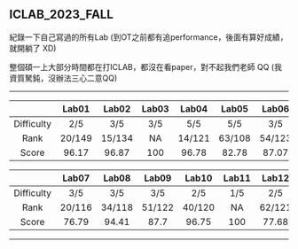 ## ICLAB_2023_FALL

紀錄一下自己寫過的所有Lab (到OT之前都有追performance，後面有算好成績，就開躺了 XD)

整個碩一上大部分時間都在打ICLAB，都沒在看paper，對不起我們老師 QQ (我資質駑鈍，沒辦法三心二意QQ)

-----------------------------------------------------------------------------------------------------

|            | Lab01 | Lab02 | Lab03 | Lab04 | Lab05 | Lab06 | Mid_Project |    OT    | Mid_exam |
| :--------: | :---: | :---: | :---: | :---: | :---: | :---: | :---------: | :------: | :------: |
| Difficulty |  2/5  |  3/5  |  3/5  |  5/5  |  5/5  |  3/5  |     5/5     |    2/5   |   2/5    |
|    Rank    | 20/149| 15/134|   NA  | 14/121| 63/108| 54/123|    61/114   |    NA    |  11/130  |
|    Score   | 96.17 | 96.87 |  100  | 96.78 | 82.78 | 87.07 |    84.07    |    100   |   104    |


|            | Lab07 | Lab08 | Lab09 | Lab10 | Lab11 | Lab12 | Lab13 | Final_Project | Final_exam |
| :--------: | :---: | :---: | :---: | :---: | :---: | :---: | :---: | :-----------: | :--------: |
| Difficulty |  3/5  |  3/5  |  3/5  |  2/5  |  1/5  |  2/5  |  1/5  |      4/5      |    2/5     |
|    Rank    | 20/116| 34/118| 51/122| 40/120|   NA  | 62/121|   NA  |     97/117    |   29/123   |
|    Score   | 76.79 | 94.41 |  87.7 | 96.75 |  100  | 77.68 |  100  |     75.38     |    97.5    |

-----------------------------------------------------------------------------------------------------
